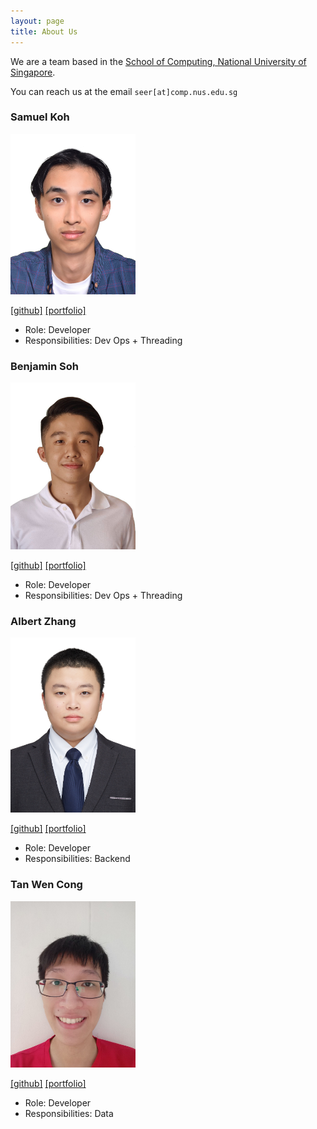 ```yaml
---
layout: page
title: About Us
---
```


We are a team based in the [School of Computing, National University of Singapore](http://www.comp.nus.edu.sg).

You can reach us at the email `seer[at]comp.nus.edu.sg`

### Samuel Koh

<img src="images/samsation.png" width="200px">

[[github]](https://github.com/Samsation)
[[portfolio]](team/samsation.md)

* Role: Developer
* Responsibilities: Dev Ops + Threading

### Benjamin Soh

<img src="images/bensohh.png" width="200px">

[[github]](https://github.com/bensohh)
[[portfolio]](team/bensohh.md)

* Role: Developer
* Responsibilities: Dev Ops + Threading

### Albert Zhang

<img src="images/albertzhangtj.png" width="200px">

[[github]](https://github.com/albertzhangtj)
[[portfolio]](team/albertzhangtj.md)

* Role: Developer
* Responsibilities: Backend

### Tan Wen Cong

<img src="images/tanwencong.png" width="200px">

[[github]](http://github.com/tanwencong)
[[portfolio]](team/tanwencong.md)

* Role: Developer
* Responsibilities: Data
